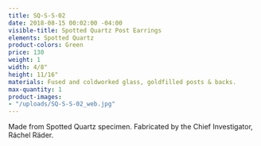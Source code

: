 ```yaml
---
title: SQ-S-S-02
date: 2018-08-15 00:02:00 -04:00
visible-title: Spotted Quartz Post Earrings
elements: Spotted Quartz
product-colors: Green
price: 130
weight: 1
width: 4/8"
height: 11/16"
materials: Fused and coldworked glass, goldfilled posts & backs.
max-quantity: 1
product-images:
- "/uploads/SQ-S-S-02_web.jpg"
---
```


Made from Spotted Quartz specimen. Fabricated by the Chief Investigator, Ráchel Räder.